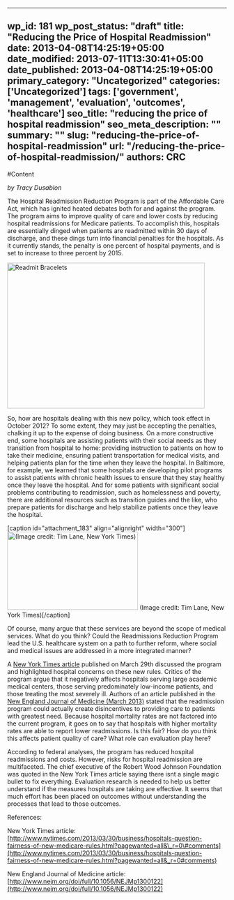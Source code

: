 
---
wp_id: 181
wp_post_status: "draft" 
title: "Reducing the Price of Hospital Readmission"
date: 2013-04-08T14:25:19+05:00
date_modified: 2013-07-11T13:30:41+05:00
date_published: 2013-04-08T14:25:19+05:00
primary_category: "Uncategorized"
categories: ['Uncategorized'] 
tags: ['government', 'management', 'evaluation', 'outcomes', 'healthcare']
seo_title: "reducing the price of hospital readmission"
seo_meta_description: ""
summary: "" 
slug: "reducing-the-price-of-hospital-readmission"
url: "/reducing-the-price-of-hospital-readmission/"
authors: CRC
---

#Content

_by Tracy Dusablon_

The Hospital Readmission Reduction Program is part of the Affordable Care Act, which has ignited heated debates both for and against the program. The program aims to improve quality of care and lower costs by reducing hospital readmissions for Medicare patients. To accomplish this, hospitals are essentially dinged when patients are readmitted within 30 days of discharge, and these dings turn into financial penalties for the hospitals. As it currently stands, the penalty is one percent of hospital payments, and is set to increase to three percent by 2015.

<img alt="Readmit Bracelets" class="aligncenter wp-image-182" height="334" src="http:///www.carsonresearch.com/wp-content/uploads/2013/04/large_readmit.jpg" title="large_readmit" width="453"/>

So, how are hospitals dealing with this new policy, which took effect in October 2012? To some extent, they may just be accepting the penalties, chalking it up to the expense of doing business. On a more constructive end, some hospitals are assisting patients with their social needs as they transition from hospital to home: providing instruction to patients on how to take their medicine, ensuring patient transportation for medical visits, and helping patients plan for the time when they leave the hospital. In Baltimore, for example, we learned that some hospitals are developing pilot programs to assist patients with chronic health issues to ensure that they stay healthy once they leave the hospital. And for some patients with significant social problems contributing to readmission, such as homelessness and poverty, there are additional resources such as transition guides and the like, who prepare patients for discharge and help stabilize patients once they leave the hospital.

[caption id="attachment_183" align="alignright" width="300"][<img alt="(Image credit: Tim Lane, New York Times)" class=" wp-image-183 " height="179" src="http:///www.carsonresearch.com/wp-content/uploads/2013/04/articleLarge-300x179.jpg" title="articleLarge" width="300"/>](http:///www.carsonresearch.com/wp-content/uploads/2013/04/articleLarge.jpg) (Image credit: Tim Lane, New York Times)[/caption]

Of course, many argue that these services are beyond the scope of medical services. What do you think? Could the Readmissions Reduction Program lead the U.S. healthcare system on a path to further reform, where social and medical issues are addressed in a more integrated manner?

A [New York Times article](http://www.nytimes.com/2013/03/30/business/hospitals-question-fairness-of-new-medicare-rules.html?pagewanted=all&_r=0#comments ) published on March 29th discussed the program and highlighted hospital concerns on these new rules. Critics of the program argue that it negatively affects hospitals serving large academic medical centers, those serving predominately low-income patients, and those treating the most severely ill. Authors of an article published in the [New England Journal of Medicine (March 2013)](http://www.nejm.org/doi/full/10.1056/NEJMp1300122) stated that the readmission program could actually create disincentives to providing care to patients with greatest need. Because hospital mortality rates are not factored into the current program, it goes on to say that hospitals with higher mortality rates are able to report lower readmissions. Is this fair? How do you think this affects patient quality of care? What role can evaluation play here?

According to federal analyses, the program has reduced hospital readmissions and costs. However, risks for hospital readmission are multifaceted. The chief executive of the Robert Wood Johnson Foundation was quoted in the New York Times article saying there isnt a single magic bullet to fix everything. Evaluation research is needed to help us better understand if the measures hospitals are taking are effective. It seems that much effort has been placed on outcomes without understanding the processes that lead to those outcomes.

References:

New York Times article:  
 [http://www.nytimes.com/2013/03/30/business/hospitals-question-fairness-of-new-medicare-rules.html?pagewanted=all&\_r=0\#comments](http://www.nytimes.com/2013/03/30/business/hospitals-question-fairness-of-new-medicare-rules.html?pagewanted=all&_r=0#comments)

New England Journal of Medicine article:  
 [http://www.nejm.org/doi/full/10.1056/NEJMp1300122](http://www.nejm.org/doi/full/10.1056/NEJMp1300122)

